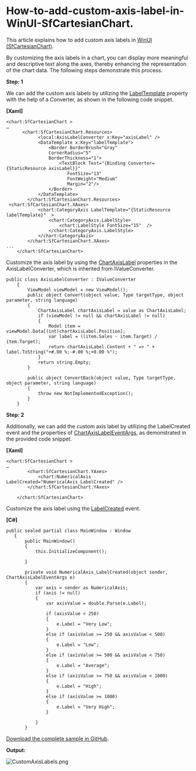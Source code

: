 # How-to-add-custom-axis-label-in-WinUI-SfCartesianChart.

This article explains how to add custom axis labels in [WinUI (SfCartesianChart)](https://help.syncfusion.com/winui/cartesian-charts/getting-started).

By customizing the axis labels in a chart, you can display more meaningful and descriptive text along the axes, thereby enhancing the representation of the chart data. The following steps demonstrate this process.

**Step: 1**

We can add the custom axis labels by utilizing the [LabelTemplate](https://help.syncfusion.com/cr/winui/Syncfusion.UI.Xaml.Charts.ChartAxis.html#Syncfusion_UI_Xaml_Charts_ChartAxis_LabelTemplate) property with the help of a Converter, as shown in the following code snippet.

**[Xaml]**

```
<chart:SfCartesianChart >
…
      <chart:SfCartesianChart.Resources>
            <local:AxisLabelConverter x:Key="axisLabel" />
            <DataTemplate x:Key="labelTemplate">
                <Border BorderBrush="Gray"
				CornerRadius="5"
				BorderThickness="1">
                    <TextBlock Text="{Binding Converter={StaticResource axisLabel}}"
					   FontSize="13"
					   FontWeight="Medium" 
					   Margin="2"/>
                </Border>
            </DataTemplate>
        </chart:SfCartesianChart.Resources> 
 <chart:SfCartesianChart.XAxes>
            <chart:CategoryAxis LabelTemplate="{StaticResource labelTemplate}"  >
                <chart:CategoryAxis.LabelStyle>
                    <chart:LabelStyle FontSize="15"  />
                </chart:CategoryAxis.LabelStyle>
            </chart:CategoryAxis>
        </chart:SfCartesianChart.XAxes>
...
    </chart:SfCartesianChart>

```

Customize the axis label by using the [ChartAxisLabel](https://help.syncfusion.com/cr/winui/Syncfusion.UI.Xaml.Charts.ChartAxisLabel.html) properties in the AxisLabelConverter, which is inherited from IValueConverter. 

```
public class AxisLabelConverter : IValueConverter
    {
        ViewModel viewModel = new ViewModel();
        public object Convert(object value, Type targetType, object parameter, string language)
        { 
            ChartAxisLabel chartAxisLabel = value as ChartAxisLabel;
            if (viewModel != null && chartAxisLabel != null)
            {
                Model item = viewModel.Data[(int)chartAxisLabel.Position];
                var label = ((item.Sales - item.Target) / item.Target);
                return chartAxisLabel.Content + " => " + label.ToString("+#.00 %;-#.00 %;+0.00 %");
            }
            return string.Empty;
        }

        public object ConvertBack(object value, Type targetType, object parameter, string language)
        {
            throw new NotImplementedException();
        }
    }

```

**Step: 2**

Additionally, we can add the custom axis label by utilizing the LabelCreated event and the properties of [ChartAxisLabelEventArgs](https://help.syncfusion.com/cr/winui/Syncfusion.UI.Xaml.Charts.ChartAxisLabelEventArgs.html), as demonstrated in the provided code snippet.

**[Xaml]**

```
<chart:SfCartesianChart >
…
        <chart:SfCartesianChart.YAxes>
            <chart:NumericalAxis   LabelCreated="NumericalAxis_LabelCreated" />
        </chart:SfCartesianChart.YAxes>

    </chart:SfCartesianChart>

```

Customize the axis label using the [LabelCreated](https://help.syncfusion.com/cr/winui/Syncfusion.UI.Xaml.Charts.ChartAxis.html#Syncfusion_UI_Xaml_Charts_ChartAxis_LabelCreated) event.

**[C#]**

 ```
 public sealed partial class MainWindow : Window
    {
        public MainWindow()
        {
            this.InitializeComponent();

        }

        private void NumericalAxis_LabelCreated(object sender, ChartAxisLabelEventArgs e)
        { 
            var axis = sender as NumericalAxis;
            if (axis != null)
            {
                var axisValue = double.Parse(e.Label);

                if (axisValue < 250)
                {
                    e.Label = "Very Low";
                }
                else if (axisValue >= 250 && axisValue < 500)
                {
                    e.Label = "Low";
                }
                else if (axisValue >= 500 && axisValue < 750)
                {
                    e.Label = "Average";
                }
                else if (axisValue >= 750 && axisValue < 1000)
                {
                    e.Label = "High";
                }
                else if (axisValue >= 1000)
                {
                    e.Label = "Very High";
                }

            }
        }

 ```

[Download the complete sample in GitHub](https://github.com/SyncfusionExamples/How-to-add-custom-axis-label-in-WinUI-SfCartesianChart).

**Output:**

  
 ![CustomAxisLabels.png](https://support.syncfusion.com/kb/agent/attachment/article/13013/inline?token=eyJhbGciOiJodHRwOi8vd3d3LnczLm9yZy8yMDAxLzA0L3htbGRzaWctbW9yZSNobWFjLXNoYTI1NiIsInR5cCI6IkpXVCJ9.eyJpZCI6IjgwNjEiLCJvcmdpZCI6IjMiLCJpc3MiOiJzdXBwb3J0LnN5bmNmdXNpb24uY29tIn0.BYYpOdxW4g9OVM2RQRXTaCwarfTsG-5sMozYW78WFA8)